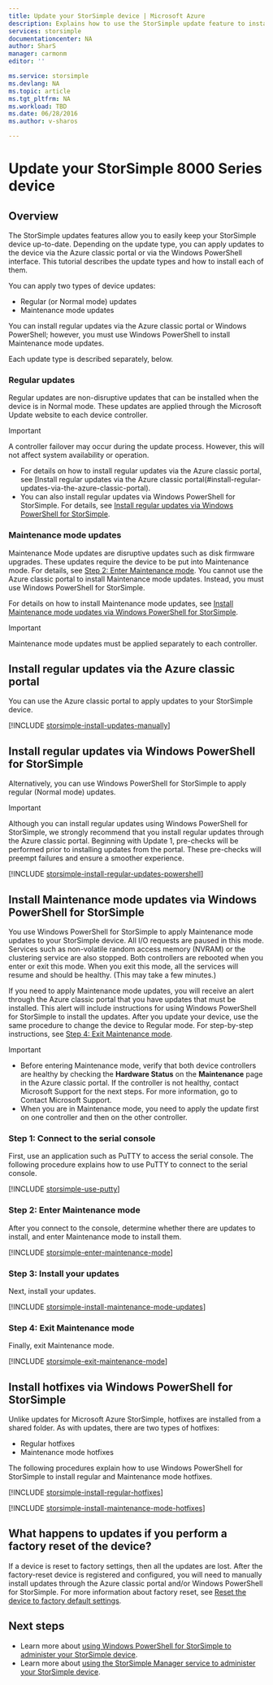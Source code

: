 ```yaml
---
title: Update your StorSimple device | Microsoft Azure
description: Explains how to use the StorSimple update feature to install regular and maintenance mode updates and hotfixes.
services: storsimple
documentationcenter: NA
author: SharS
manager: carmonm
editor: ''

ms.service: storsimple
ms.devlang: NA
ms.topic: article
ms.tgt_pltfrm: NA
ms.workload: TBD
ms.date: 06/28/2016
ms.author: v-sharos

---
```

# Update your StorSimple 8000 Series device
## Overview
The StorSimple updates features allow you to easily keep your StorSimple device up-to-date. Depending on the update type, you can apply updates to the device via the Azure classic portal or via the Windows PowerShell interface. This tutorial describes the update types and how to install each of them.

You can apply two types of device updates: 

* Regular (or Normal mode) updates
* Maintenance mode updates

You can install regular updates via the Azure classic portal or Windows PowerShell; however, you must use Windows PowerShell to install Maintenance mode updates. 

Each update type is described separately, below.

### Regular updates
Regular updates are non-disruptive updates that can be installed when the device is in Normal mode. These updates are applied through the Microsoft Update website to each device controller. 

> [!IMPORTANT]
> A controller failover may occur during the update process. However, this will not affect system availability or operation.
> 
> 

* For details on how to install regular updates via the Azure classic portal, see [Install regular updates via the Azure classic portal(#install-regular-updates-via-the-azure-classic-portal).
* You can also install regular updates via Windows PowerShell for StorSimple. For details, see [Install regular updates via Windows PowerShell for StorSimple](#install-regular-updates-via-windows-powershell-for-storsimple).

### Maintenance mode updates
Maintenance Mode updates are disruptive updates such as disk firmware upgrades. These updates require the device to be put into Maintenance mode. For details, see [Step 2: Enter Maintenance mode](#step2). You cannot use the Azure classic portal to install Maintenance mode updates. Instead, you must use Windows PowerShell for StorSimple. 

For details on how to install Maintenance mode updates, see [Install Maintenance mode updates via Windows PowerShell for StorSimple](#install-maintenance-mode-updates-via-windows-powershell-for-storsimple).

> [!IMPORTANT]
> Maintenance mode updates must be applied separately to each controller. 
> 
> 

## Install regular updates via the Azure classic portal
You can use the Azure classic portal to apply updates to your StorSimple device.

[!INCLUDE [storsimple-install-updates-manually](../../includes/storsimple-install-updates-manually.md)]

## Install regular updates via Windows PowerShell for StorSimple
Alternatively, you can use Windows PowerShell for StorSimple to apply regular (Normal mode) updates.

> [!IMPORTANT]
> Although you can install regular updates using Windows PowerShell for StorSimple, we strongly recommend that you install regular updates through the Azure classic portal. Beginning with Update 1, pre-checks will be performed prior to installing updates from the portal. These pre-checks will preempt failures and ensure a smoother experience. 
> 
> 

[!INCLUDE [storsimple-install-regular-updates-powershell](../../includes/storsimple-install-regular-updates-powershell.md)]

## Install Maintenance mode updates via Windows PowerShell for StorSimple
You use Windows PowerShell for StorSimple to apply Maintenance mode updates to your StorSimple device. All I/O requests are paused in this mode. Services such as non-volatile random access memory (NVRAM) or the clustering service are also stopped. Both controllers are rebooted when you enter or exit this mode. When you exit this mode, all the services will resume and should be healthy. (This may take a few minutes.)

If you need to apply Maintenance mode updates, you will receive an alert through the Azure classic portal that you have updates that must be installed. This alert will include instructions for using Windows PowerShell for StorSimple to install the updates. After you update your device, use the same procedure to change the device to Regular mode. For step-by-step instructions, see [Step 4: Exit Maintenance mode](#step4).

> [!IMPORTANT]
> 
> * Before entering Maintenance mode, verify that both device controllers are healthy by checking the **Hardware Status** on the **Maintenance** page in the Azure classic portal. If the controller is not healthy, contact Microsoft Support for the next steps. For more information, go to Contact Microsoft Support. 
> * When you are in Maintenance mode, you need to apply the update first on one controller and then on the other controller.
> 
> 

### Step 1: Connect to the serial console <a name="step1">
First, use an application such as PuTTY to access the serial console. The following procedure explains how to use PuTTY to connect to the serial console.

[!INCLUDE [storsimple-use-putty](../../includes/storsimple-use-putty.md)]

### Step 2: Enter Maintenance mode <a name="step2">
After you connect to the console, determine whether there are updates to install, and enter Maintenance mode to install them.

[!INCLUDE [storsimple-enter-maintenance-mode](../../includes/storsimple-enter-maintenance-mode.md)]

### Step 3: Install your updates <a name="step3">
Next, install your updates.

[!INCLUDE [storsimple-install-maintenance-mode-updates](../../includes/storsimple-install-maintenance-mode-updates.md)]

### Step 4: Exit Maintenance mode <a name="step4">
Finally, exit Maintenance mode.

[!INCLUDE [storsimple-exit-maintenance-mode](../../includes/storsimple-exit-maintenance-mode.md)]

## Install hotfixes via Windows PowerShell for StorSimple
Unlike updates for Microsoft Azure StorSimple, hotfixes are installed from a shared folder. As with updates, there are two types of hotfixes: 

* Regular hotfixes 
* Maintenance mode hotfixes  

The following procedures explain how to use Windows PowerShell for StorSimple to install regular and Maintenance mode hotfixes.

[!INCLUDE [storsimple-install-regular-hotfixes](../../includes/storsimple-install-regular-hotfixes.md)]

[!INCLUDE [storsimple-install-maintenance-mode-hotfixes](../../includes/storsimple-install-maintenance-mode-hotfixes.md)]

## What happens to updates if you perform a factory reset of the device?
If a device is reset to factory settings, then all the updates are lost. After the factory-reset device is registered and configured, you will need to manually install updates through the Azure classic portal and/or Windows PowerShell for StorSimple. For more information about factory reset, see [Reset the device to factory default settings](storsimple-manage-device-controller.md#reset-the-device-to-factory-default-settings).

## Next steps
* Learn more about [using Windows PowerShell for StorSimple to administer your StorSimple device](storsimple-windows-powershell-administration.md).
* Learn more about [using the StorSimple Manager service to administer your StorSimple device](storsimple-manager-service-administration.md).

